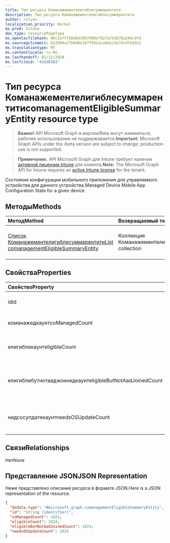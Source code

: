 ```yaml
---
title: Тип ресурса Команажементелигиблесуммарентити
description: Тип ресурса Команажементелигиблесуммарентити
author: rolyon
localization_priority: Normal
ms.prod: Intune
doc_type: resourcePageType
ms.openlocfilehash: 80c2afff56d845097990ef927a743678a248c9fd
ms.sourcegitcommit: b12904a27b6d0e197f562aca0dac5e74cd7bd3a1
ms.translationtype: MT
ms.contentlocale: ru-RU
ms.lasthandoff: 01/31/2020
ms.locfileid: "41636583"
---
```

# <a name="comanagementeligiblesummaryentity-resource-type"></a><span data-ttu-id="dbf3f-103">Тип ресурса Команажементелигиблесуммарентити</span><span class="sxs-lookup"><span data-stu-id="dbf3f-103">comanagementEligibleSummaryEntity resource type</span></span>

> <span data-ttu-id="dbf3f-104">**Важно!** API Microsoft Graph в версии/Beta могут изменяться; рабочее использование не поддерживается.</span><span class="sxs-lookup"><span data-stu-id="dbf3f-104">**Important:** Microsoft Graph APIs under the /beta version are subject to change; production use is not supported.</span></span>

> <span data-ttu-id="dbf3f-105">**Примечание.** API Microsoft Graph для Intune требует наличия [активной лицензии Intune](https://go.microsoft.com/fwlink/?linkid=839381) для клиента.</span><span class="sxs-lookup"><span data-stu-id="dbf3f-105">**Note:** The Microsoft Graph API for Intune requires an [active Intune license](https://go.microsoft.com/fwlink/?linkid=839381) for the tenant.</span></span>

<span data-ttu-id="dbf3f-106">Состояние конфигурации мобильного приложения для управляемого устройства для данного устройства.</span><span class="sxs-lookup"><span data-stu-id="dbf3f-106">Managed Device Mobile App Configuration State for a given device.</span></span>

## <a name="methods"></a><span data-ttu-id="dbf3f-107">Методы</span><span class="sxs-lookup"><span data-stu-id="dbf3f-107">Methods</span></span>
|<span data-ttu-id="dbf3f-108">Метод</span><span class="sxs-lookup"><span data-stu-id="dbf3f-108">Method</span></span>|<span data-ttu-id="dbf3f-109">Возвращаемый тип</span><span class="sxs-lookup"><span data-stu-id="dbf3f-109">Return Type</span></span>|<span data-ttu-id="dbf3f-110">Описание</span><span class="sxs-lookup"><span data-stu-id="dbf3f-110">Description</span></span>|
|:---|:---|:---|
|[<span data-ttu-id="dbf3f-111">Список Команажементелигиблесуммарентити</span><span class="sxs-lookup"><span data-stu-id="dbf3f-111">List comanagementEligibleSummaryEntity</span></span>](../api/intune-device-comanagementEligibleSummaryEntity-list.md)|<span data-ttu-id="dbf3f-112">Коллекция Команажементелигиблесуммарентити</span><span class="sxs-lookup"><span data-stu-id="dbf3f-112">comanagementEligibleSummaryEntity collection</span></span>|<span data-ttu-id="dbf3f-113">Список свойств и связей объектов Команажементелигиблесуммарентити.</span><span class="sxs-lookup"><span data-stu-id="dbf3f-113">List properties and relationships of the comanagementEligibleSummaryEntity objects.</span></span>|

## <a name="properties"></a><span data-ttu-id="dbf3f-114">Свойства</span><span class="sxs-lookup"><span data-stu-id="dbf3f-114">Properties</span></span>
|<span data-ttu-id="dbf3f-115">Свойство</span><span class="sxs-lookup"><span data-stu-id="dbf3f-115">Property</span></span>|<span data-ttu-id="dbf3f-116">Тип</span><span class="sxs-lookup"><span data-stu-id="dbf3f-116">Type</span></span>|<span data-ttu-id="dbf3f-117">Описание</span><span class="sxs-lookup"><span data-stu-id="dbf3f-117">Description</span></span>|
|:---|:---|:---|
|<span data-ttu-id="dbf3f-118">id</span><span class="sxs-lookup"><span data-stu-id="dbf3f-118">id</span></span>|<span data-ttu-id="dbf3f-119">Строка</span><span class="sxs-lookup"><span data-stu-id="dbf3f-119">String</span></span>|<span data-ttu-id="dbf3f-120">Уникальный идентификатор Елигибледевицесуммарентити</span><span class="sxs-lookup"><span data-stu-id="dbf3f-120">Unique Id of the EligibleDeviceSummaryEntity</span></span>|
|<span data-ttu-id="dbf3f-121">команажедкаунт</span><span class="sxs-lookup"><span data-stu-id="dbf3f-121">coManagedCount</span></span>|<span data-ttu-id="dbf3f-122">Int32</span><span class="sxs-lookup"><span data-stu-id="dbf3f-122">Int32</span></span>|<span data-ttu-id="dbf3f-123">Количество устройств, которые уже соуправлялись</span><span class="sxs-lookup"><span data-stu-id="dbf3f-123">Count of devices already CoManaged</span></span>|
|<span data-ttu-id="dbf3f-124">елигиблекаунт</span><span class="sxs-lookup"><span data-stu-id="dbf3f-124">eligibleCount</span></span>|<span data-ttu-id="dbf3f-125">Int32</span><span class="sxs-lookup"><span data-stu-id="dbf3f-125">Int32</span></span>|<span data-ttu-id="dbf3f-126">Количество устройств, полностью доступных для управления</span><span class="sxs-lookup"><span data-stu-id="dbf3f-126">Count of devices fully eligible for CoManagement</span></span>|
|<span data-ttu-id="dbf3f-127">елигиблебутнотааджоинедкаунт</span><span class="sxs-lookup"><span data-stu-id="dbf3f-127">eligibleButNotAadJoinedCount</span></span>|<span data-ttu-id="dbf3f-128">Int32</span><span class="sxs-lookup"><span data-stu-id="dbf3f-128">Int32</span></span>|<span data-ttu-id="dbf3f-129">Количество устройств, подходящих для управления, но еще не присоединенных к Azure Active Directory</span><span class="sxs-lookup"><span data-stu-id="dbf3f-129">Count of devices eligible for CoManagement but not yet joined to Azure Active Directory</span></span>|
|<span data-ttu-id="dbf3f-130">нидсосупдатекаунт</span><span class="sxs-lookup"><span data-stu-id="dbf3f-130">needsOSUpdateCount</span></span>|<span data-ttu-id="dbf3f-131">Int32</span><span class="sxs-lookup"><span data-stu-id="dbf3f-131">Int32</span></span>|<span data-ttu-id="dbf3f-132">Количество устройств, которые будут доступны для управления после обновления ОС</span><span class="sxs-lookup"><span data-stu-id="dbf3f-132">Count of devices that will be eligible for CoManagement after an OS update</span></span>|

## <a name="relationships"></a><span data-ttu-id="dbf3f-133">Связи</span><span class="sxs-lookup"><span data-stu-id="dbf3f-133">Relationships</span></span>
<span data-ttu-id="dbf3f-134">Нет</span><span class="sxs-lookup"><span data-stu-id="dbf3f-134">None</span></span>

## <a name="json-representation"></a><span data-ttu-id="dbf3f-135">Представление JSON</span><span class="sxs-lookup"><span data-stu-id="dbf3f-135">JSON Representation</span></span>
<span data-ttu-id="dbf3f-136">Ниже представлено описание ресурса в формате JSON.</span><span class="sxs-lookup"><span data-stu-id="dbf3f-136">Here is a JSON representation of the resource.</span></span>
<!-- {
  "blockType": "resource",
  "keyProperty": "id",
  "@odata.type": "microsoft.graph.comanagementEligibleSummaryEntity"
}
-->
``` json
{
  "@odata.type": "#microsoft.graph.comanagementEligibleSummaryEntity",
  "id": "String (identifier)",
  "coManagedCount": 1024,
  "eligibleCount": 1024,
  "eligibleButNotAadJoinedCount": 1024,
  "needsOSUpdateCount": 1024
}
```

